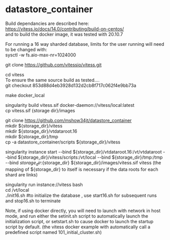 # datastore_container

Build dependancies are described here:  
https://vitess.io/docs/14.0/contributing/build-on-centos/  
and to build the docker image, it was tested with 20.10.7  

For running a 16 way sharded database, limits for the user running will need to be changed with:  
sysctl -w fs.aio-max-nr=1024000

git clone https://github.com/vitessio/vitess.git  

cd vitess  
To ensure the same source build as tested....  
git checkout 853d88d4eb3928d132d2cb8f717c062f4e9bb73a  

make docker_local  

singularity build vitess.sif docker-daemon://vitess/local:latest  
cp vitess.sif {storage dir}/images  


git clone https://github.com/mshow34jt/datastore_container  
mkdir ${storage_dir}/vitess  
mkdir ${storage_dir}/vtdataroot.16  
mkdir ${storage_dir}/tmp  
cp -a datastore_container/scripts ${storage_dir}/vitess  

singularity instance start  --bind ${storage_dir}/vtdataroot.16:/vt/vtdataroot --bind ${storage_dir}/vitess/scripts:/vt/local --bind ${storage_dir}/tmp:/tmp --bind ${storage_dir}:${storage_dir} ${storage_dir}/images/vitess.sif vitess 
(the mapping of ${storage_dir} to itself is necessary if the data roots for each shard are links)  

 singularity run instance://vitess bash  
 cd /vt/local  
 ./init16.sh #to initialize the database , use start16.sh for subsequent runs and stop16.sh to terminate  

Note, if using docker directly, you will need to launch with network in host mode, and run either the setinit.sh script to automatically launch the initialization script, or setstart.sh to cause docker to launch the startup script by default. (the vitess docker example with automatically call a predefined script named 101_initial_cluster.sh)  

